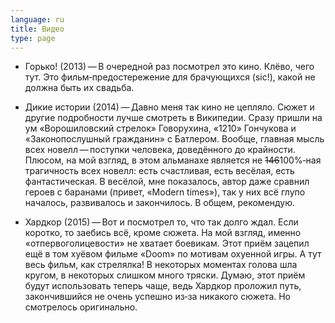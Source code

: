 ```yaml
---
language: ru
title: Видео
type: page
---
```


- Горько! (2013) — В очередной раз посмотрел это кино. Клёво, чего тут. Это фильм‐предостережение
  для брачующихся (sic!), какой не должна быть их свадьба.

- Дикие истории (2014) — Давно меня так кино не цепляло. Сюжет и другие подробности лучше смотреть в
  Википедии. Сразу пришли на ум «Ворошиловский стрелок» Говорухина, «1210» Гончукова и
  «Законопослушный гражданин» с Батлером. Вообще, главная мысль всех новелл — поступки человека,
  доведённого до крайности. Плюсом, на мой взгляд, в этом альманахе является не ~~146~~100%‐ная
  трагичность всех новелл: есть счастливая, есть весёлая, есть фантастическая. В весёлой, мне
  показалось, автор даже сравнил героев с баранами (привет, «Modern times»), так у них всё глупо
  началось, развивалось и закончилось. В общем, рекомендую.

- Хардкор (2015) — Вот и посмотрел то, что так долго ждал. Если коротко, то заебись всё, кроме
  сюжета. На мой взгляд, именно «отпервоголицевости» не хватает боевикам. Этот приём зацепил ещё в
  том хуёвом фильме «Doom» по мотивам охуенной игры. А тут весь фильм, как стрелялка! В некоторых
  моментах голова шла кругом, в некоторых слишком много тряски. Думаю, этот приём будут использовать
  теперь чаще, ведь Хардкор проложил путь, закончившийся не очень успешно из‐за никакого сюжета. Но
  смотрелось оригинально.
